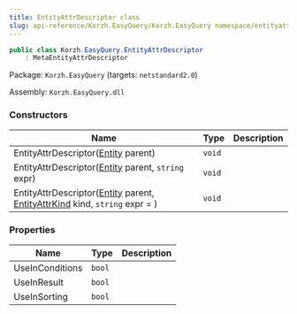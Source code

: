 ```yaml
---
title: EntityAttrDescriptor class
slug: api-reference/Korzh.EasyQuery/Korzh.EasyQuery namespace/entityattrdescriptor-class
---
```



```csharp
public class Korzh.EasyQuery.EntityAttrDescriptor
    : MetaEntityAttrDescriptor

```
Package: `Korzh.EasyQuery` (targets: `netstandard2.0`)

Assembly: `Korzh.EasyQuery.dll`

### Constructors

| Name | Type | Description | 
| --- | --- | --- | 
| EntityAttrDescriptor([Entity](/api-reference/korzh-easyquery/korzh-easyquery-namespace/entity-class) parent) | `void` |  | 
| EntityAttrDescriptor([Entity](/api-reference/korzh-easyquery/korzh-easyquery-namespace/entity-class) parent, `string` expr) | `void` |  | 
| EntityAttrDescriptor([Entity](/api-reference/korzh-easyquery/korzh-easyquery-namespace/entity-class) parent, [EntityAttrKind](/api-reference/easydata-core/easydata-namespace/entityattrkind-enum) kind, `string` expr = ) | `void` |  | 


### Properties

| Name | Type | Description | 
| --- | --- | --- | 
| UseInConditions | `bool` |  | 
| UseInResult | `bool` |  | 
| UseInSorting | `bool` |  |